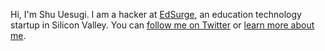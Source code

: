 Hi, I'm Shu Uesugi. I am a hacker at [EdSurge](http://edsurge.com/), an education technology startup in Silicon Valley. You can [follow me on Twitter](http://twitter.com/chibicode) or [learn more about me](/#about).
